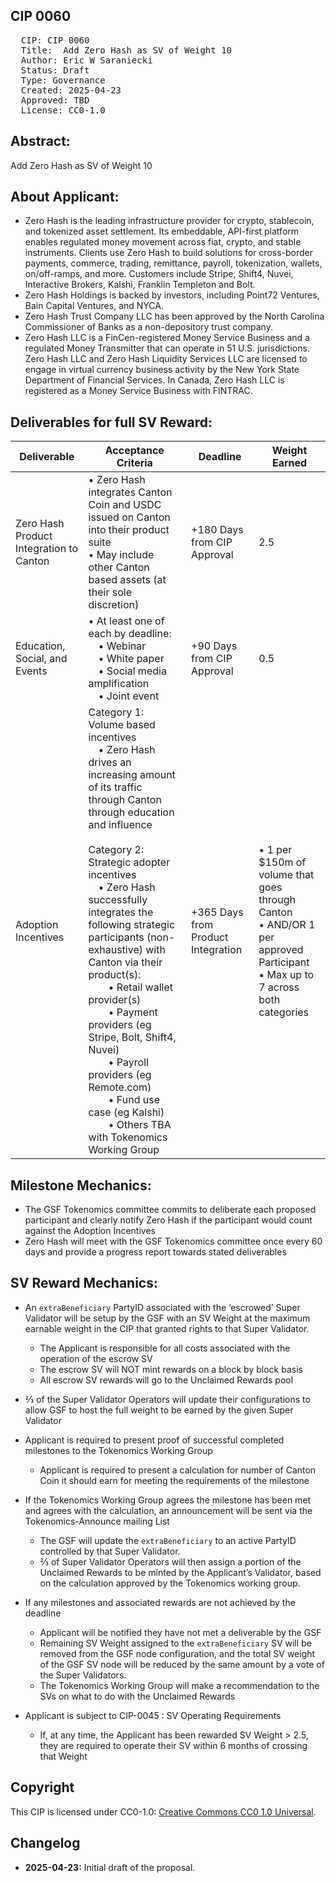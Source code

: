 ## CIP 0060

<pre>
  CIP: CIP 0060
  Title:  Add Zero Hash as SV of Weight 10
  Author: Eric W Saraniecki 
  Status: Draft 
  Type: Governance 
  Created: 2025-04-23
  Approved: TBD
  License: CC0-1.0
</pre>

## Abstract:
Add Zero Hash as SV of Weight 10

## About Applicant:
* Zero Hash is the leading infrastructure provider for crypto, stablecoin, and tokenized asset settlement. Its embeddable, API-first platform enables regulated money movement across fiat, crypto, and stable instruments. Clients use Zero Hash to build solutions for cross-border payments, commerce, trading, remittance, payroll, tokenization, wallets, on/off-ramps, and more. Customers include Stripe, Shift4, Nuvei, Interactive Brokers, Kalshi, Franklin Templeton and Bolt.
* Zero Hash Holdings is backed by investors, including Point72 Ventures, Bain Capital Ventures, and NYCA.
* Zero Hash Trust Company LLC has been approved by the North Carolina Commissioner of Banks as a non-depository trust company.
* Zero Hash LLC is a FinCen-registered Money Service Business and a regulated Money Transmitter that can operate in 51 U.S. jurisdictions. Zero Hash LLC and Zero Hash Liquidity Services LLC are licensed to engage in virtual currency business activity by the New York State Department of Financial Services. In Canada, Zero Hash LLC is registered as a Money Service Business with FINTRAC.



## Deliverables for full SV Reward:
| Deliverable                          | Acceptance Criteria                                                                                                                                                                                                                                                                                                                                                          | Deadline                              | Weight Earned                                     |
|-------------------------------------|-----------------------------------------------------------------------------------------------------------------------------------------------------------------------------------------------------------------------------------------------------------------------------------------------------------------------------------------------------------------------------|---------------------------------------|---------------------------------------------------|
| Zero Hash Product Integration to Canton | • Zero Hash integrates Canton Coin and USDC issued on Canton into their product suite<br>• May include other Canton based assets (at their sole discretion)                                                                                                                                                                                                                 | +180 Days from CIP Approval           | 2.5                                               |
| Education, Social, and Events       | • At least one of each by deadline:<br> • Webinar<br> • White paper<br> • Social media amplification<br> • Joint event                                                                                                                                                                                                                                                       | +90 Days from CIP Approval            | 0.5                                               |
| Adoption Incentives                 | Category 1: Volume based incentives<br> • Zero Hash drives an increasing amount of its traffic through Canton through education and influence<br><br>Category 2: Strategic adopter incentives<br> • Zero Hash successfully integrates the following strategic participants (non-exhaustive) with Canton via their product(s):<br>  • Retail wallet provider(s)<br>  • Payment providers (eg Stripe, Bolt, Shift4, Nuvei)<br>  • Payroll providers (eg Remote.com)<br>  • Fund use case (eg Kalshi)<br>  • Others TBA with Tokenomics Working Group | +365 Days from Product Integration    | • 1 per $150m of volume that goes through Canton<br>• AND/OR 1 per approved Participant<br>• Max up to 7 across both categories |

## Milestone Mechanics: 
* The GSF Tokenomics committee commits to deliberate each proposed participant and clearly notify Zero Hash if the participant would count against the Adoption Incentives 
* Zero Hash will meet with the GSF Tokenomics committee once every 60 days and provide a progress report towards stated deliverables

## SV Reward Mechanics: 
* An `extraBeneficiary` PartyID associated with the ‘escrowed’ Super Validator will be setup by the GSF with an SV Weight at the maximum earnable weight in the CIP that granted rights to that Super Validator.
    * The Applicant is responsible for all costs associated with the operation of the escrow SV
    * The escrow SV will NOT mint rewards on a block by block basis
    * All escrow SV rewards will go to the Unclaimed Rewards pool
* ⅔ of the Super Validator Operators will update their configurations to allow GSF to host the full weight to be earned by the given Super Validator
* Applicant is required to present proof of successful completed milestones to the Tokenomics Working Group
    * Applicant is required to present a calculation for number of Canton Coin it should earn for meeting the requirements of the milestone
* If the Tokenomics Working Group agrees the milestone has been met and agrees with the calculation, an announcement will be sent via the Tokenomics-Announce mailing List
    * The GSF will update the `extraBeneficiary` to an active PartyID controlled by that Super Validator. 
    * ⅔ of Super Validator Operators will then assign a portion of the Unclaimed Rewards to be minted by the Applicant’s Validator, based on the calculation approved by the Tokenomics working group.
   
* If any milestones and associated rewards are not achieved by the deadline
    * Applicant will be notified they have not met a deliverable by the GSF 
    * Remaining SV Weight assigned to the `extraBeneficiary` SV will be removed from the GSF node configuration, and the total SV weight of the GSF SV node will be reduced by the same amount by a vote of the Super Validators.
    * The Tokenomics Working Group will make a recommendation to the SVs on what to do with the Unclaimed Rewards 
* Applicant is subject to CIP-0045 : SV Operating Requirements
    * If, at any time, the Applicant has been rewarded SV Weight > 2.5, they are required to operate their SV within 6 months of crossing that Weight

## Copyright

This CIP is licensed under CC0-1.0: [Creative Commons CC0 1.0 Universal](https://creativecommons.org/publicdomain/zero/1.0/).

## Changelog

* **2025-04-23:** Initial draft of the proposal.
